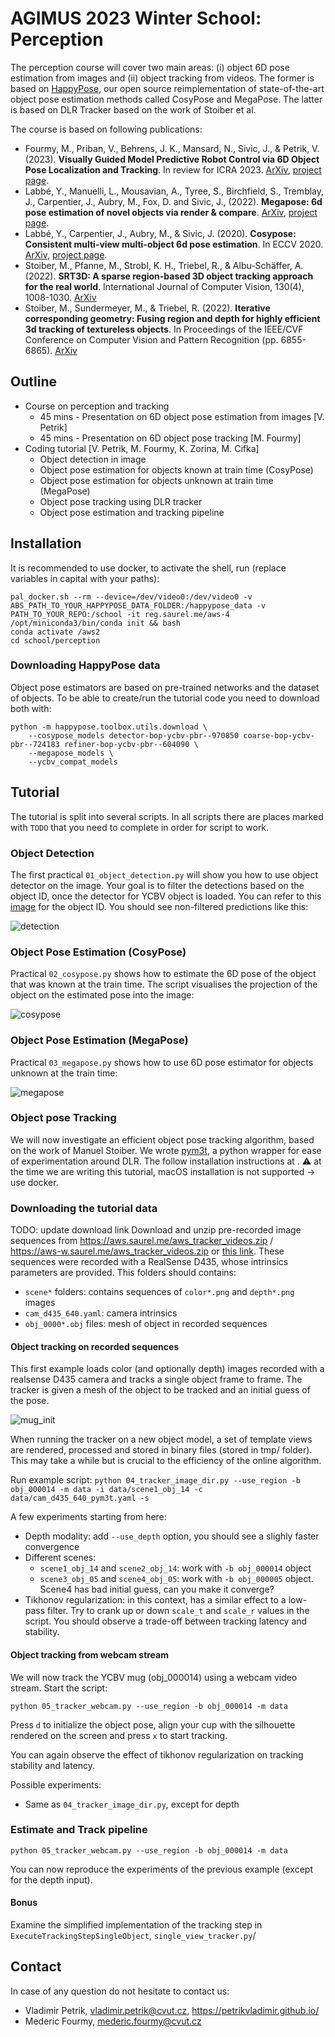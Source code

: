 # AGIMUS 2023 Winter School: Perception

The perception course will cover two main areas: (i) object 6D pose estimation from images and (ii) object tracking from videos.
The former is based on [HappyPose](https://github.com/agimus-project/happypose), our open source reimplementation of state-of-the-art object pose estimation methods called CosyPose and MegaPose.
The latter is based on DLR Tracker based on the work of Stoiber et al.

The course is based on following publications:

- Fourmy, M., Priban, V., Behrens, J. K., Mansard, N., Sivic, J., & Petrik, V. (2023). **Visually Guided Model Predictive Robot Control via 6D Object Pose Localization and Tracking**. In review for ICRA 2023. [ArXiv](https://arxiv.org/pdf/2311.05344), [project page](https://data.ciirc.cvut.cz/public/projects/2023VisualMPC/).
- Labbé, Y., Manuelli, L., Mousavian, A., Tyree, S., Birchfield, S., Tremblay, J., Carpentier, J., Aubry, M., Fox, D. and Sivic, J., (2022). **Megapose: 6d pose estimation of novel objects via render & compare**. [ArXiv](https://arxiv.org/abs/2212.06870), [project page](https://megapose6d.github.io/).
- Labbé, Y., Carpentier, J., Aubry, M., & Sivic, J. (2020). **Cosypose: Consistent multi-view multi-object 6d pose estimation**. In ECCV 2020. [ArXiv](https://arxiv.org/abs/2008.08465), [project page](https://www.di.ens.fr/willow/research/cosypose/).
- Stoiber, M., Pfanne, M., Strobl, K. H., Triebel, R., & Albu-Schäffer, A. (2022). **SRT3D: A sparse region-based 3D object tracking approach for the real world**. International Journal of Computer Vision, 130(4), 1008-1030. [ArXiv](https://arxiv.org/abs/2110.12715)
- Stoiber, M., Sundermeyer, M., & Triebel, R. (2022). **Iterative corresponding geometry: Fusing region and depth for highly efficient 3d tracking of textureless objects**. In Proceedings of the IEEE/CVF Conference on Computer Vision and Pattern Recognition (pp. 6855-6865). [ArXiv](https://arxiv.org/abs/2203.05334)

## Outline

- Course on perception and tracking
  - 45 mins - Presentation on 6D object pose estimation from images [V. Petrik]
  - 45 mins - Presentation on 6D object pose tracking [M. Fourmy]
- Coding tutorial [V. Petrik, M. Fourmy, K. Zorina, M. Cifka]
  - Object detection in image
  - Object pose estimation for objects known at train time (CosyPose)
  - Object pose estimation for objects unknown at train time (MegaPose)
  - Object pose tracking using DLR tracker
  - Object pose estimation and tracking pipeline

## Installation

It is recommended to use docker, to activate the shell, run (replace variables in capital with your paths):
```
pal_docker.sh --rm --device=/dev/video0:/dev/video0 -v ABS_PATH_TO_YOUR_HAPPYPOSE_DATA_FOLDER:/happypose_data -v PATH_TO_YOUR_REPO:/school -it reg.saurel.me/aws-4
/opt/miniconda3/bin/conda init && bash
conda activate /aws2
cd school/perception
```

### Downloading HappyPose data

Object pose estimators are based on pre-trained networks and the dataset of objects.
To be able to create/run the tutorial code you need to download both with:
```
python -m happypose.toolbox.utils.download \
    --cosypose_models detector-bop-ycbv-pbr--970850 coarse-bop-ycbv-pbr--724183 refiner-bop-ycbv-pbr--604090 \
    --megapose_models \
    --ycbv_compat_models
```

## Tutorial

The tutorial is split into several scripts. In all scripts there are places marked with `TODO` that you need to complete in order for script to work.

### Object Detection

The first practical `01_object_detection.py` will show you how to use object detector on the image.
Your goal is to filter the detections based on the object ID, once the detector for YCBV object is loaded.
You can refer to this [image](doc/ycbv_objects.png) for the object ID.
You should see non-filtered predictions like this:

![detection](doc/detections.png)


### Object Pose Estimation (CosyPose)

Practical `02_cosypose.py` shows how to estimate the 6D pose of the object that was known at the train time. The script visualises the projection of the object on the estimated pose into the image:

![cosypose](doc/cosypose.png)

### Object Pose Estimation (MegaPose)

Practical `03_megapose.py` shows how to use 6D pose estimator for objects unknown at the train time:

![megapose](doc/megapose.png)

### Object pose Tracking
We will now investigate an efficient object pose tracking algorithm, based on the work of Manuel Stoiber.
We wrote [pym3t](https://github.com/MedericFourmy/pym3t), a python wrapper for ease of experimentation around DLR. The  follow installation instructions at .
:warning: at the time we are writing this tutorial, macOS installation is not supported -> use docker.

### Downloading the tutorial data
TODO: update download link
Download and unzip pre-recorded image sequences from <https://aws.saurel.me/aws_tracker_videos.zip> /
<https://aws-w.saurel.me/aws_tracker_videos.zip> or [this link](https://drive.google.com/file/d/1U_M_3kl9UNfTGxRaG7rRlok3fkut_jDA/view?usp=sharing). These sequences were recorded with a RealSense D435, whose intrinsics parameters are provided.
This folders should contains:
- `scene*` folders: contains sequences of `color*.png` and `depth*.png` images
- `cam_d435_640.yaml`: camera intrinsics
- `obj_0000*.obj` files: mesh of object in recorded sequences

#### Object tracking on recorded sequences
This first example loads color (and optionally depth) images recorded with a realsense D435 camera and tracks a single object frame to frame.
The tracker is given a mesh of the object to be tracked and an initial guess of the pose.

![mug_init](doc/mug_init.png)

When running the tracker on a new object model, a set of template views are rendered, processed and stored in binary files (stored in tmp/ folder). This may take a while but is crucial to the efficiency of the online algorithm.

Run example script:
`python 04_tracker_image_dir.py --use_region -b obj_000014 -m data -i data/scene1_obj_14 -c data/cam_d435_640_pym3t.yaml -s`

A few experiments starting from here:
- Depth modality: add `--use_depth` option, you should see a slighly faster convergence
- Different scenes:
  - `scene1_obj_14` and `scene2_obj_14`: work with `-b obj_000014` object
  - `scene3_obj_05` and `scene4_obj_05`: work with `-b obj_000005` object. Scene4 has bad initial guess, can you make it converge?
- Tikhonov regularization: in this context, has a similar effect to a low-pass filter. Try to crank up or down `scale_t` and
`scale_r` values in the script. You should observe a trade-off between tracking latency and stability.

#### Object tracking from webcam stream
We will now track the YCBV mug (obj_000014) using a webcam video stream. Start the script:

`python 05_tracker_webcam.py --use_region -b obj_000014 -m data`

Press `d` to initialize the object pose, align your cup with the silhouette rendered on the screen and press `x` to start tracking.

You can again observe the effect of tikhonov regularization on tracking stability and latency.

Possible experiments:
- Same as `04_tracker_image_dir.py`, except for depth

### Estimate and Track pipeline

`python 05_tracker_webcam.py --use_region -b obj_000014 -m data`

You can now reproduce the experiments of the previous example (except for the depth input).

#### Bonus
Examine the simplified implementation of the tracking step in `ExecuteTrackingStepSingleObject`, `single_view_tracker.py`/

## Contact

In case of any question do not hesitate to contact us:
- Vladimir Petrik, vladimir.petrik@cvut.cz, https://petrikvladimir.github.io/
- Mederic Fourmy, mederic.fourmy@cvut.cz
